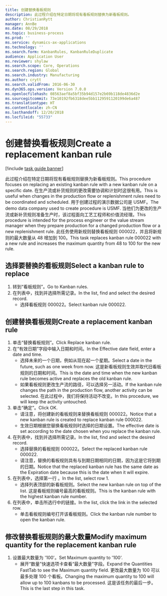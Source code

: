 ```yaml
---
title: 创建替换看板规则
description: 此过程介绍在特定日期将现有看板规则替换为新看板规则。
author: ChristianRytt
manager: AnnBe
ms.date: 08/29/2018
ms.topic: business-process
ms.prod: ''
ms.service: dynamics-ax-applications
ms.technology: ''
ms.search.form: KanbanRules, KanbanRuleDuplicate
audience: Application User
ms.reviewer: shylaw
ms.search.scope: Core, Operations
ms.search.region: Global
ms.search.industry: Manufacturing
ms.author: crytt
ms.search.validFrom: 2016-06-30
ms.dyn365.ops.version: Version 7.0.0
ms.openlocfilehash: 08563aef8a5bf35b94d157e2b69b118de4836d2e
ms.sourcegitcommit: 73e10192fb6318dee5bb1129591120199de6a487
ms.translationtype: HT
ms.contentlocale: zh-CN
ms.lasthandoff: 12/20/2018
ms.locfileid: "55733"
---
```

# <a name="create-a-replacement-kanban-rule"></a><span data-ttu-id="021df-103">创建替换看板规则</span><span class="sxs-lookup"><span data-stu-id="021df-103">Create a replacement kanban rule</span></span>

[!include [task guide banner](../../includes/task-guide-banner.md)]

<span data-ttu-id="021df-104">此过程介绍在特定日期将现有看板规则替换为新看板规则。</span><span class="sxs-lookup"><span data-stu-id="021df-104">This procedure focuses on replacing an existing kanban rule with a new kanban rule on a specific date.</span></span> <span data-ttu-id="021df-105">在生产流或补货规则的更改需要协调和计划时这很有用。</span><span class="sxs-lookup"><span data-stu-id="021df-105">This is useful when changes in the production flow or replenishment rules need to be coordinated and scheduled.</span></span> <span data-ttu-id="021df-106">用于创建过程的演示数据公司是 USMF。</span><span class="sxs-lookup"><span data-stu-id="021df-106">The demo data company used to create procedure is USMF.</span></span> <span data-ttu-id="021df-107">当他们为更改的生产流或新补货规则准备生产时，该过程面向工艺工程师和价值流经理。</span><span class="sxs-lookup"><span data-stu-id="021df-107">This procedure is intended for the process engineer or the value stream manager when they prepare production for a changed production flow or a new replenishment rule.</span></span> <span data-ttu-id="021df-108">此任务使用新规则替换看板规则 000022，并且将新规则的最大数量从 48 增加到 100。</span><span class="sxs-lookup"><span data-stu-id="021df-108">This task replaces kanban rule 000022 with a new rule and increases the maximum quantity from 48 to 100 for the new rule.</span></span>


## <a name="select-a-kanban-rule-to-replace"></a><span data-ttu-id="021df-109">选择要替换的看板规则</span><span class="sxs-lookup"><span data-stu-id="021df-109">Select a kanban rule to replace</span></span>
1. <span data-ttu-id="021df-110">转到“看板规则”。</span><span class="sxs-lookup"><span data-stu-id="021df-110">Go to Kanban rules.</span></span>
2. <span data-ttu-id="021df-111">在列表中，找到并选择所需记录。</span><span class="sxs-lookup"><span data-stu-id="021df-111">In the list, find and select the desired record.</span></span>
    * <span data-ttu-id="021df-112">选择看板规则 000022。</span><span class="sxs-lookup"><span data-stu-id="021df-112">Select kanban rule 000022.</span></span>  

## <a name="create-a-replacement-kanban-rule"></a><span data-ttu-id="021df-113">创建替换看板规则</span><span class="sxs-lookup"><span data-stu-id="021df-113">Create a replacement kanban rule</span></span>
1. <span data-ttu-id="021df-114">单击“替换看板规则”。</span><span class="sxs-lookup"><span data-stu-id="021df-114">Click Replace kanban rule.</span></span>
2. <span data-ttu-id="021df-115">在“有效日期”字段中输入日期和时间。</span><span class="sxs-lookup"><span data-stu-id="021df-115">In the Effective date field, enter a date and time.</span></span>
    * <span data-ttu-id="021df-116">选择未来的一个日期，例如从现在起一个星期。</span><span class="sxs-lookup"><span data-stu-id="021df-116">Select a date in the future, such as one week from now.</span></span> <span data-ttu-id="021df-117">这是新看板规则生效并取代旧看板规则的日期和时间。</span><span class="sxs-lookup"><span data-stu-id="021df-117">This is the date and time when the new kanban rule becomes active and replaces the old kanban rule.</span></span>  
    * <span data-ttu-id="021df-118">如果看板规则更改生产流的路径，可以选择另一活动。</span><span class="sxs-lookup"><span data-stu-id="021df-118">If the kanban rule changes the path in the production flow,  another activity can be selected.</span></span>  <span data-ttu-id="021df-119">在此过程中，我们将保持活动不改变。</span><span class="sxs-lookup"><span data-stu-id="021df-119">In this procedure, we will keep the activity untouched.</span></span>  
3. <span data-ttu-id="021df-120">单击“确定”。</span><span class="sxs-lookup"><span data-stu-id="021df-120">Click OK.</span></span>
    * <span data-ttu-id="021df-121">请注意，将创建新的看板规则来替换看板规则 000022。</span><span class="sxs-lookup"><span data-stu-id="021df-121">Notice that a new kanban rule is created to replace kanban rule 000022.</span></span>  
    * <span data-ttu-id="021df-122">生效日期根据您替换看板规则时选择的日期设置。</span><span class="sxs-lookup"><span data-stu-id="021df-122">The effective date is set according to the date chosen when you replace the kanban rule.</span></span>  
4. <span data-ttu-id="021df-123">在列表中，找到并选择所需记录。</span><span class="sxs-lookup"><span data-stu-id="021df-123">In the list, find and select the desired record.</span></span>
    * <span data-ttu-id="021df-124">选择替换的看板规则 000022。</span><span class="sxs-lookup"><span data-stu-id="021df-124">Select the replaced kanban rule 000022.</span></span>  
    * <span data-ttu-id="021df-125">请注意，替换的看板规则具有与到期日期相同的日期，因为这是它将到期的日期。</span><span class="sxs-lookup"><span data-stu-id="021df-125">Notice that the replaced kanban rule has the same date as the Expiration date because this is the date when it will expire.</span></span>  
5. <span data-ttu-id="021df-126">在列表中，选择第一行 。</span><span class="sxs-lookup"><span data-stu-id="021df-126">In the list, select row 1.</span></span>
    * <span data-ttu-id="021df-127">选择列表顶部的新看板规则。</span><span class="sxs-lookup"><span data-stu-id="021df-127">Select the new kanban rule on top of the list.</span></span> <span data-ttu-id="021df-128">这是看板规则编号最高的看板规则。</span><span class="sxs-lookup"><span data-stu-id="021df-128">This is the kanban rule with the highest kanban rule number.</span></span>  
6. <span data-ttu-id="021df-129">在列表中，单击所选行中的链接。</span><span class="sxs-lookup"><span data-stu-id="021df-129">In the list, click the link in the selected row.</span></span>
    * <span data-ttu-id="021df-130">单击看板规则编号打开该看板规则。</span><span class="sxs-lookup"><span data-stu-id="021df-130">Click the kanban rule number to open the kanban rule.</span></span>  

## <a name="modify-maximum-quantity-for-the-replacement-kanban-rule"></a><span data-ttu-id="021df-131">修改替换看板规则的最大数量</span><span class="sxs-lookup"><span data-stu-id="021df-131">Modify maximum quantity for the replacement kanban rule</span></span>
1. <span data-ttu-id="021df-132">设置最大数量为 '100'。</span><span class="sxs-lookup"><span data-stu-id="021df-132">Set Maximum quantity to '100'.</span></span>
    * <span data-ttu-id="021df-133">展开“数量”快速选项卡查看“最大数量”字段。</span><span class="sxs-lookup"><span data-stu-id="021df-133">Expand the Quantities FastTab to see the Maximum quantity field.</span></span> <span data-ttu-id="021df-134">更改最大数量为 100 可以最多处理 100 个看板。</span><span class="sxs-lookup"><span data-stu-id="021df-134">Changing the maximum quantity to 100 will allow up to 100 kanbans to be processed.</span></span>    <span data-ttu-id="021df-135">这是该任务的最后一步。</span><span class="sxs-lookup"><span data-stu-id="021df-135">This is the last step in this task.</span></span>  

